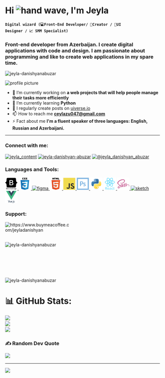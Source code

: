 <h1 align="left">Hi <img src="https://user-images.githubusercontent.com/1303154/88677602-1635ba80-d120-11ea-84d8-d263ba5fc3c0.gif" alt="hand wave" width="30px" height="30px">, I'm Jeyla</h1>

<strong><code>Digital wizard (💻Front-End Developer/ 📝Creator / 📏UI Designer / 📈 SMM Specialist)</code></strong>

<h3 align="left">Front-end developer from Azerbaijan. I create digital applications with code and design. I am passionate about programming and like to create web applications in my spare time.</h3>

<p align="left"> <img src="https://komarev.com/ghpvc/?username=jeyla-danishyanabuzar&label=Profile%20views&color=0e75b6&style=flat" alt="jeyla-danishyanabuzar" /> </p>

<img src="https://user-images.githubusercontent.com/34037962/233807723-fa803711-ea9f-4baf-8c99-2e831a9e1279.png" alt="profile picture">

- 🔭 I’m currently working on **a web projects that will help people manage their tasks more efficiently**
- 🌱 I’m currently learning **Python**
- 📝 I regularly create posts on [uiverse.io](uiverse.io)
- 📫 How to reach me **ceylazu047@gmail.com**
- ⚡ Fact about me **I'm a fluent speaker of three languages: English, Russian and Azerbaijani.**
<hr>

<h3 align="left">Connect with me:</h3>
<p align="left">
<a href="https://twitter.com/jeyla_content" target="blank"><img align="center" src="https://raw.githubusercontent.com/rahuldkjain/github-profile-readme-generator/master/src/images/icons/Social/twitter.svg" alt="jeyla_content" height="30" width="40" /></a>
<a href="https://linkedin.com/in/jeyla-danishyan-abuzar" target="blank"><img align="center" src="https://raw.githubusercontent.com/rahuldkjain/github-profile-readme-generator/master/src/images/icons/Social/linked-in-alt.svg" alt="jeyla-danishyan-abuzar" height="30" width="40" /></a>
<a href="https://instagram.com/@jeyla_danishyan_abuzar" target="blank"><img align="center" src="https://raw.githubusercontent.com/rahuldkjain/github-profile-readme-generator/master/src/images/icons/Social/instagram.svg" alt="@jeyla_danishyan_abuzar" height="30" width="40" /></a>
</p>

<h3 align="left">Languages and Tools:</h3>
<p align="left"> <a href="https://getbootstrap.com" target="_blank" rel="noreferrer"> <img src="https://raw.githubusercontent.com/devicons/devicon/master/icons/bootstrap/bootstrap-plain-wordmark.svg" alt="bootstrap" width="40" height="40"padding-right: 10px /> </a> <a href="https://www.w3schools.com/css/" target="_blank" rel="noreferrer"> <img src="https://raw.githubusercontent.com/devicons/devicon/master/icons/css3/css3-original-wordmark.svg" alt="css3" width="40" height="40" padding-right: 10px/> </a> <a href="https://www.figma.com/" target="_blank" rel="noreferrer"> <img src="https://www.vectorlogo.zone/logos/figma/figma-icon.svg" alt="figma" width="40" height="40" padding-right: 10px/> </a> <a href="https://www.w3.org/html/" target="_blank" rel="noreferrer"> <img src="https://raw.githubusercontent.com/devicons/devicon/master/icons/html5/html5-original-wordmark.svg" alt="html5" width="40" height="40" padding-right: 10px/> </a> <a href="https://developer.mozilla.org/en-US/docs/Web/JavaScript" target="_blank" rel="noreferrer"> <img src="https://raw.githubusercontent.com/devicons/devicon/master/icons/javascript/javascript-original.svg" alt="javascript" width="40" height="40" padding-right: 10px/> </a> </a> <a href="https://www.photoshop.com/en" target="_blank" rel="noreferrer"> <img src="https://raw.githubusercontent.com/devicons/devicon/master/icons/photoshop/photoshop-line.svg" alt="photoshop" width="40" height="40" padding-right: 10px/> </a> <a href="https://www.python.org" target="_blank" rel="noreferrer"> <img src="https://raw.githubusercontent.com/devicons/devicon/master/icons/python/python-original.svg" alt="python" width="40" height="40" padding-right: 10px/> </a> <a href="https://reactjs.org/" target="_blank" rel="noreferrer"> <img src="https://raw.githubusercontent.com/devicons/devicon/master/icons/react/react-original-wordmark.svg" alt="react" width="40" height="40" padding-right: 10px/> </a> <a href="https://sass-lang.com" target="_blank" rel="noreferrer"> <img src="https://raw.githubusercontent.com/devicons/devicon/master/icons/sass/sass-original.svg" alt="sass" width="40" height="40" padding-right: 10px/> </a> <a href="https://www.sketch.com/" target="_blank" rel="noreferrer"> <img src="https://www.vectorlogo.zone/logos/sketchapp/sketchapp-icon.svg" alt="sketch" width="40" height="40" padding-right: 10px/> </a> <a href="https://vuejs.org/" target="_blank" rel="noreferrer"> <img src="https://raw.githubusercontent.com/devicons/devicon/master/icons/vuejs/vuejs-original-wordmark.svg" alt="vuejs" width="40" height="40"/> </a> </p>

<h3 align="left">Support:</h3>
<p><a href="https://www.buymeacoffee.com/https://www.buymeacoffee.com/jeyladanishyan"> <img align="left" src="https://cdn.buymeacoffee.com/buttons/v2/default-yellow.png" height="50" width="210" alt="https://www.buymeacoffee.com/jeyladanishyan" /></a></p><br><br><br>

<p><img align="left" src="https://github-readme-stats.vercel.app/api/top-langs?username=jeyla-danishyanabuzar&show_icons=true&locale=en&layout=compact" alt="jeyla-danishyanabuzar" /><p><br><br><br><br><br><br>
  
<p>&nbsp;<img align="left" src="https://user-images.githubusercontent.com/34037962/233811462-9a3eed62-8add-438c-a2e2-db08ecd6a844.svg" alt="jeyla-danishyanabuzar" /></p>

# 📊 GitHub Stats:
![](https://github-readme-stats.vercel.app/api?username=jeyla-danishyanabuzar&theme=buefy&hide_border=false&include_all_commits=false&count_private=false)<br/>
![](https://github-readme-streak-stats.herokuapp.com/?user=jeyla-danishyanabuzar&theme=buefy&hide_border=false)<br/>
![](https://github-readme-stats.vercel.app/api/top-langs/?username=jeyla-danishyanabuzar&theme=buefy&hide_border=false&include_all_commits=false&count_private=false&layout=compact)

### ✍️ Random Dev Quote
![](https://quotes-github-readme.vercel.app/api?type=horizontal&theme=dark)

---
[![](https://visitcount.itsvg.in/api?id=jeyla-danishyanabuzar&icon=0&color=12)](https://visitcount.itsvg.in)

<!-- Proudly created with GPRM ( https://gprm.itsvg.in ) -->

